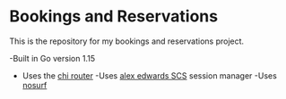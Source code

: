 # Bookings and Reservations

This is the repository for my bookings and reservations project.

-Built in Go version 1.15
- Uses the [chi router](https://github.com/go-chi/chi)
-Uses [alex edwards SCS](https://github.com/alexedwards/scs/v2 ) session manager
-Uses [nosurf](https://github.com/justinas/nosurf)
